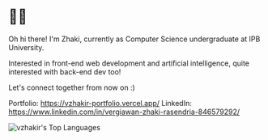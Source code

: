 <h1 align="left">🌌🌃</h1>

Oh hi there! I'm Zhaki, currently as Computer Science undergraduate at IPB University.

Interested in front-end web development and artificial intelligence, quite interested with back-end dev too!

Let's connect together from now on :)

Portfolio: https://vzhakir-portfolio.vercel.app/
LinkedIn: https://www.linkedin.com/in/vergiawan-zhaki-rasendria-846579292/

![vzhakir's Top Languages](https://github-readme-stats.vercel.app/api/top-langs/?username=vzhakir&theme=vue-dark&show_icons=true&hide_border=false&layout=compact)


<!--
**vzhakir/vzhakir** is a ✨ _special_ ✨ repository because its `README.md` (this file) appears on your GitHub profile.

Here are some ideas to get you started:

- 🔭 I’m currently working on ...
- 🌱 I’m currently learning ...
- 👯 I’m looking to collaborate on ...
- 🤔 I’m looking for help with ...
- 💬 Ask me about ...
- 📫 How to reach me: ...
- 😄 Pronouns: ...
- ⚡ Fun fact: ...
-->
